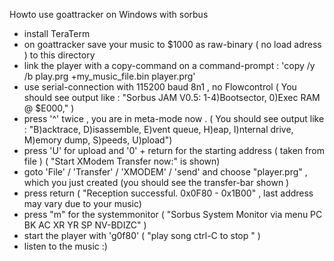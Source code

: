 Howto use goattracker on Windows with sorbus

- install TeraTerm 
- on goattracker save your music to $1000 as raw-binary ( no load adress ) to this directory
- link the player with a copy-command on a command-prompt :
  'copy /y /b play.prg +my_music_file.bin player.prg'
- use serial-connection with 115200 baud 8n1 , no Flowcontrol
  ( You should see output like : "Sorbus JAM V0.5: 1-4)Bootsector, 0)Exec RAM @ $E000," )
- press '^' twice , you are in meta-mode now .
  ( You should see output like : "B)acktrace, D)isassemble, E)vent queue, H)eap, I)nternal drive, M)emory dump,
    S)peeds, U)pload")
- press 'U' for upload and '0' + return for the starting address ( taken from file )
  ( "Start XModem Transfer now:" is shown)
- goto 'File' / 'Transfer' / 'XMODEM' / 'send' and choose "player.prg" , which you just created 
  (you should see the transfer-bar shown )
- press return 
  ( "Reception successful. 0x0F80 - 0x1B00" , last address may vary due to your music)
- press "m" for the systemmonitor 
  ( "Sorbus System Monitor via menu
   PC  BK AC XR YR SP NV-BDIZC" )
- start the player with 'g0f80'
  ( "play song
     ctrl-C to stop "  )
- listen to the music :) 
    
